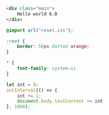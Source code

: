 ```html playground

<div class="main">
    Hello world 6.0
</div>
```

```css 
@import url("reset.css");

:root {
    border: 50px dotted orange;
}

* {
    font-family: system-ui
}
```

```js
let int = 0;
setInterval(() => {
    int += 1;
    document.body.textContent += int
}, 1000);
```

